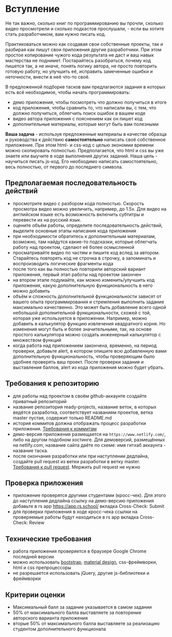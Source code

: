 # Вступление

Не так важно, сколько книг по программированию вы прочли, сколько видео просмотрели и сколько подкастов прослушали, - если вы хотите стать разработчиком, вам нужно писать код.

Практиковаться можно как создавая свои собственные проекты, так и разбирая как пишут свои приложения другие разработчики. При этом простое копирование чужого кода результата не даст и ваш навык мастерства не поднимет. Постарайтесь разобраться, почему код пишется так, а не иначе, понять логику автора, не просто повторить готовую работу, но улучшить её, исправить замеченные ошибки и неточности, внести в неё что-то своё.

В предложенной подборке тасков вам предлагаются задания в которых есть всё необходимое, чтобы начать программировать:
- демо приложения, чтобы посмотреть что должно получиться в итоге
- код приложения, чтобы сравнить то, что написали вы, с тем, что должно получиться, облегчить поиск ошибок в вашем коде
- видео автора приложения с пояснением как он пишет код
- дополнительные материалы, которые могут быть вам полезными

**Ваша задача** - используя предложенные материалы в качестве образца и руководства к действию **самостоятельно** написать своё собственное приложение. При этом html- и css-код с целью экономии времени можно скопировать полностью. Предполагается, что html и css вы уже знаете или выучите в ходе выполнения других заданий. Наша цель - научиться писать js-код. Его необходимо написать самостоятельно, весь полностью, от первого до последнего символа.

## Предполагаемая последовательность действий

- просмотрите видео с разбором кода полностью. Скорость просмотра видео можно увеличить, например, до 1.5х. Для видео на английском языке есть возможность включить субтитры и перевести их на русский язык. 
- оцените объём работы, определите последовательность действий, выделите основные этапы написания кода приложения
- при необходимости обратитесь к дополнительным материалам, возможно, там найдутся какие-то подсказки, которые облегчать работу над проектом, сделают её более осмысленной
- просматривайте видео по частям и пишите код вслед за автором. Старайтесь повторять код не строчка в строчку, а запоминать и воспроизводить логические фрагменты кода
- после того как вы полностью повторили авторский вариант приложения, первый этап работы над проектом закончен
- на втором этапе подумайте, как можно изменить/улучшить код приложения, какую дополнительную функциональность в него можно добавить
- объём и сложность дополнительной функциональности зависят от вашего опыта программирования и стремления выполнить задание максимально качественно. Это может быть добавление всего одной небольшой дополнительной функциональности, схожей с той, которая уже используется в приложении. Например, можно добавить в калькулятор функцию извлечения квадратного корня. Но изменения могут быть и более значительными, так, на основе простого калькулятора можно создать инженерный калькулятор с множеством функций
- когда работа над приложением закончена, временно, на период проверки, добавьте alert, в котором опишите всю добавленную вами дополнительную функциональность, чтобы проверяющим было удобнее проверять ваш проект. После проверки задания и выставления баллов, alert из кода приложения можно будет убрать.

## Требования к репозиторию

- для работы над проектом в своём github-аккаунте создайте приватный репозиторий 
- название репозитория ready-projects, название веток, в которых ведётся разработка, соответствует названиям проектов, ветка master пустая, содержит только README.md
- история коммитов должна отображать процесс разработки приложения. [Требования к коммитам](https://docs.rs.school/#/git-convention)
- демо-версия приложения размещается на `https://www.netlify.com/`, либо на другом подобном хостинге. Для демоверсий, размещённых на netlify.com, название сайта даёте по схеме: имя гитхаб аккаунта - название таска.
- после окончания разработки или при наступлении дедлайна, создайте pull request из ветки разработки в ветку master. [Требования к pull request](https://docs.rs.school/#/stage2?id=Описание-pull-request-должно-содержать-следующую-информацию). Мержить pull request не нужно

## Проверка приложения

- приложение проверятся другими студентами (кросс-чек). Для этого до наступления дедлайна ссылку на демо-версию приложения добавьте в rs app https://app.rs.school/ вкладка Cross-Check: Submit
- для проверки приложения в ходе кросс-чека ссылки на проверяемые работы будут находиться в rs app вкладка Cross-Check: Review

## Технические требования

- работа приложения проверяется в браузере Google Chrome последней версии
- можно использовать [bootstrap](https://getbootstrap.com/), [material design](https://material.io/), css-фреймворки, html и css препроцессоры
- не разрешается использовать jQuery, другие js-библиотеки и фреймворки

## Критерии оценки

- Максимальный балл за задание указывается в самом задании
- 50% от максимального балла выставляете за повторение авторского варианта приложения
- вторые 50% от максимального балла выставляете за реализацию студентом дополнительного функционала